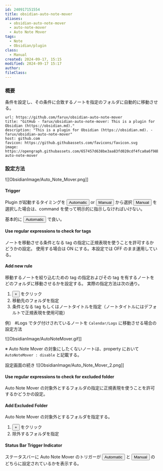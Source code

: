 ```yaml
---
id: 240917151554
title: obsidian-auto-note-mover
aliases:
  - obsidian-auto-note-mover
  - auto-note-mover
  - Auto Note Mover
tags:
  - Note
  - Obsidian/plugin
class:
  - Manual
created: 2024-09-17, 15:15
modified: 2024-09-17 15:17
author: 
fileClass: 
---
```

### 概要
条件を設定し、その条件に合致するノートを指定のフォルダに自動的に移動させる。

```cardlink
url: https://github.com/farux/obsidian-auto-note-mover
title: "GitHub - farux/obsidian-auto-note-mover: This is a plugin for Obsidian (https://obsidian.md)."
description: "This is a plugin for Obsidian (https://obsidian.md). - farux/obsidian-auto-note-mover"
host: github.com
favicon: https://github.githubassets.com/favicons/favicon.svg
image: https://opengraph.githubassets.com/657457d638be3aa83fd020cdf4fca0a6f98b23edc912e99c9316014c74f7e8a6/farux/obsidian-auto-note-mover
```

### 設定方法
![[ObsidianImage/Auto_Note_Mover.png]]

#### Trigger
Plugin が起動するタイミングを <button>Automatic</button> or <button>Manual</button> から選択
<button>Manual</button> を選択した場合は、command を使って明示的に指示しなければいけない。

基本的に <button>Automatic</button> で良い。

#### Use regular expressions to check for tags
ノートを移動させる条件となる tag の指定に正規表現を使うことを許可するかどうかの設定。
使用する場合は ON にする。本設定では OFF のまま運用している。

#### Add new rule
移動するノートを絞り込むための tag の指定およびその tag を有するノートをどのフォルダに移動させるかを設定する。
実際の指定方法は次の通り。

1. <button>+</button> をクリック
2. 移動先のフォルダを指定
3. 条件となる tag もしくはノートタイトルを指定（ノートタイトルにはデフォルトで正規表現を使用可能）

例） #Logs でタグ付けされているノートを `Calendar/Logs` に移動させる場合の設定方法

![[ObsidianImage/AutoNoteMover.gif]]

※ Auto Note Mover の対象にしたくないノートは、property において `AutoNoteMover : disable` と記載する。

設定画面の続き
![[ObsidianImage/Auto_Note_Mover_2.png]]

#### Use regular expressions to check for excluded folder
Auto Note Mover の対象外とするフォルダの指定に正規表現を使うことを許可するかどうかの設定。

#### Add Excluded Folder
Auto Note Mover の対象外とするフォルダを指定する。
1. <button>+</button> をクリック
2. 除外するフォルダを指定

#### Status Bar Trigger Indicator
ステータスバーに Auto Note Mover のトリガーが <button>Automatic</button> と <button>Manual</button> のどちらに設定されているかを表示する。
